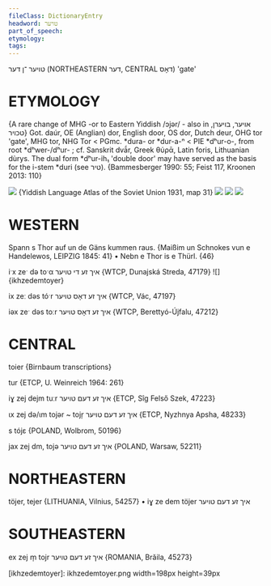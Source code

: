 ```yaml
---
fileClass: DictionaryEntry
headword: טויער
part_of_speech: 
etymology: 
tags: 
---
```

טויער
־ן
דער
(NORTHEASTERN דער, CENTRAL דאָס)
'gate'

ETYMOLOGY
===========
{A rare change of MHG -or to Eastern Yiddish /ɔjər/ - also in אויער, בויערן, טכויר}
Got. daúr, OE (Anglian) dor, English door, OS dor, Dutch deur, OHG tor 'gate', MHG tor, NHG Tor < PGmc. *dura- or *dur-a-ⁿ < PIE *dʰur-o-, from root *dʰwer-/dʰur- ; cf. Sanskrit dvā́r, Greek θύρᾱ, Latin foris, Lithuanian dùrys.
The dual form *dʰur-ih₁ 'double door' may have served as the basis for the i-stem *duri (see טיר).
{Bammesberger 1990: 55; Feist 117, Kroonen 2013: 110}

![](https://ia801509.us.archive.org/29/items/shprakhatlas/ShprakhatlasKarte31-Optimized.jpg)
{Yiddish Language Atlas of the Soviet Union 1931, map 31}
![](https://ia802902.us.archive.org/9/items/Yiddish-Dialect-Maps/Herzog4-16-RetentionOfNeuters-113.jpg)
![](https://ia802902.us.archive.org/9/items/Yiddish-Dialect-Maps/Herzog4-37-ChangesCounterToSlavicModel-126.jpg)
![](https://ia802902.us.archive.org/9/items/Yiddish-Dialect-Maps/Herzog4-8-OjerTojer-108.jpg)

WESTERN
========

Spann s Thor auf un de Gäns kummen raus. 
{Maißim un Schnokes vun e Handelewos, LEIPZIG 1845: 41}
	•	Nebn e Thor is e Thürl. {46}

iˑx zeˑ də toˑα איך זע די טויער {WTCP, Dunajská Streda, 47179}
![]{ikhzedemtoyer}

ix zeː dəs tóˑr איך זע דאָס טויער {WTCP, Vác, 47197}

iəx zeˑ dəs toːr איך זע דאָס טויער {WTCP, Berettyó-Újfalu, 47212}

CENTRAL
========

toier {Birnbaum transcriptions}

tur {ETCP, U. Weinreich 1964: 261}

iɣ zej dejm tuːr איך זע דעם טויער {ETCP, Sîg Felső Szek, 47223}

ɩx zej də/ɩm tojər ~ tojr̩ איך זע דעם טויער {ETCP, Nyzhnya Apsha, 48233}

s tójɛ {POLAND, Wolbrom, 50196}

jax zej dm, tojə איך זע דעם טויער {POLAND, Warsaw, 52211}

NORTHEASTERN
==============

töjer, tejer {LITHUANIA, Vilnius, 54257}
	•	iɣ ze dem töjer איך זע דעם טויער

SOUTHEASTERN
==============

ex zej m̩ tojr איך זע דעם טויער {ROMANIA, Brăila, 45273}



[ikhzedemtoyer]: ikhzedemtoyer.png width=198px height=39px